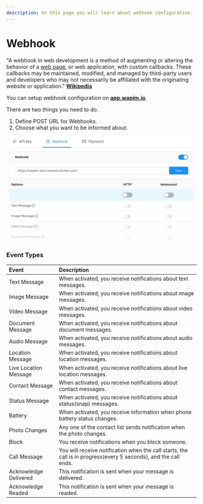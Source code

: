```yaml
---
description: On this page you will learn about webhook configuration.
---
```


# Webhook

"A webhook in web development is a method of augmenting or altering the behavior of a [web page](https://en.wikipedia.org/wiki/Web_page), or web application, with custom callbacks. These callbacks may be maintained, modified, and managed by third-party users and developers who may not necessarily be affiliated with the originating website or application." [**Wikipedia**](https://en.wikipedia.org/wiki/Webhook)

You can setup webhook configuration on [**app.wapim.io**](https://app.wapim.io).  
  
There are two things you need to do. 

1. Define POST URL for Webhooks.
2. Choose what you want to be informed about.

![Wapim webhook settings](../.gitbook/assets/wapim-webhook-settings.jpg)

### Event Types

| Event | Description |
| :--- | :--- |
| Text Message | When activated, you receive notifications about text messages. |
| Image Message | When activated, you receive notifications about image messages. |
| Video Message | When activated, you receive notifications about video messages. |
| Document Message | When activated, you receive notifications about document messages. |
| Audio Message | When activated, you receive notifications about audio messages. |
| Location Message | When activated, you receive notifications about location messages. |
| Live Location Message | When activated, you receive notifications about live location messages. |
| Contact Message | When activated, you receive notifications about contact messages. |
| Status Message | When activated, you receive notifications about status\(snap\) messages. |
| Battery | When activated, you receive information when phone battery status changes. |
| Photo Changes | Any one of the contact list sends notification when the photo changes. |
| Block | You receive notifications when you block someone. |
| Call Message | You will receive notification when the call starts, the call is in progress\(every 5 seconds\), and the call ends. |
| Acknowledge Delivered | This notification is sent when your message is delivered. |
| Acknowledge Readed | This notification is sent when your message is readed. |

